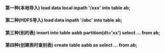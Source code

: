 

#### 第一种(本地导入) load data local inpath '/xxx' into table ab;

#### 第二种(HDFS导入) load data inpath '/abc' into table ab;

#### 第三种(别的表) insert into table aabb partition(dt='xx') select ... from ab;

#### 第四种(创建表时查别表) create table aabb as select ... from ab;
